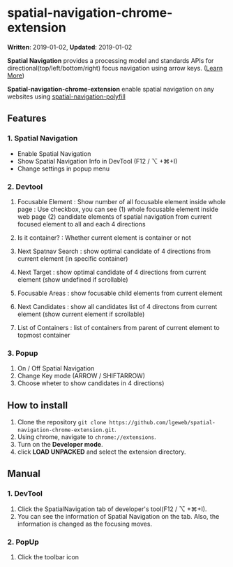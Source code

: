 
# spatial-navigation-chrome-extension

**Written**: 2019-01-02, **Updated**: 2019-01-02

**Spatial Navigation** provides a processing model and standards APIs for directional(top/left/bottom/right) focus navigation using arrow keys. ([Learn More](https://wicg.github.io/spatial-navigation/))

**Spatial-navigation-chrome-extension** enable spatial navigation on any websites using [spatial-navigation-polyfill](https://github.com/WICG/spatial-navigation/tree/master/polyfill)


## Features
### 1. Spatial Navigation
- Enable Spatial Navigation
- Show Spatial Navigation Info in DevTool (F12 / ⌥ +⌘+I)
- Change settings in popup menu

### 2. Devtool
1.  Focusable Element
: 	Show number of all focusable element inside whole page
: Use checkbox, you can see (1) whole focusable element inside web page (2) candidate elements of spatial navigation from current focused element to all and each 4 directions

2. Is it container?
: Whether current element is container or not
3. Next Spatnav Search
: show optimal candidate of 4 directions from current element (in specific container)
4. Next Target
: show optimal candidate of 4 directions from current element (show undefined if scrollable)
5. Focusable Areas
: show focusable child elements from current element
6. Next Candidates
: show all candidates list of 4 directons from current element (show current element if scrollable)
7. List of Containers
: list of containers from parent of current element to topmost container

### 3. Popup
1. On / Off Spatial Navigation
2. Change Key mode (ARROW / SHIFTARROW)
3. Choose wheter to show candidates in 4 directions)

## How to install
1. Clone the repository `git clone https://github.com/lgeweb/spatial-navigation-chrome-extension.git`.
2. Using chrome, navigate to `chrome://extensions`.
3. Turn on the **Developer mode**.
4. click **LOAD UNPACKED** and select the extension directory.

## Manual
### 1. DevTool
1. Click the SpatialNavigation tab of developer's tool(F12 / ⌥ +⌘+I).
2. You can see the information of Spatial Navigation on the tab. Also, the information is changed as the focusing moves.

### 2. PopUp
1. Click the toolbar icon
